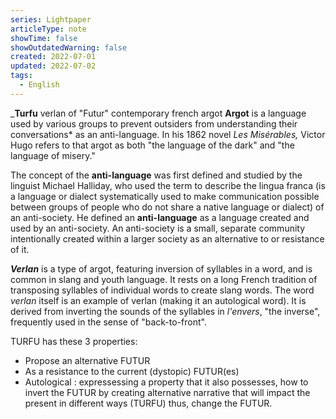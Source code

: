 ```yaml
---
series: Lightpaper
articleType: note
showTime: false
showOutdatedWarning: false
created: 2022-07-01
updated: 2022-07-02
tags:
  - English
---
```

_**Turfu** 
verlan of "Futur" contemporary french argot 
**Argot** is a language used by various groups to prevent outsiders from understanding their conversations* as an anti-language.
In his 1862 novel _Les Misérables,_ Victor Hugo refers to that argot as both "the language of the dark" and "the language of misery."

The concept of the **anti-language** was first defined and studied by the linguist Michael Halliday, who used the term to describe the lingua franca (is a language or dialect systematically used to make communication possible between groups of people who do not share a native language or dialect) of an anti-society. He defined an **anti-language** as a language created and used by an anti-society. An anti-society is a small, separate community intentionally created within a larger society as an alternative to or resistance of it.

_**Verlan**_ is a type of argot, featuring inversion of syllables in a word, and is common in slang and youth language. It rests on a long French tradition of transposing syllables of individual words to create slang words. The word _verlan_ itself is an example of verlan (making it an autological word). It is derived from inverting the sounds of the syllables in _l'envers_, "the inverse", frequently used in the sense of "back-to-front". 

TURFU has these 3 properties:
- Propose an alternative FUTUR
- As a resistance to the current (dystopic) FUTUR(es)
- Autological : expressessing a property that it also possesses, how to invert the FUTUR by creating alternative narrative that will impact the present in different ways (TURFU) thus, change the FUTUR.